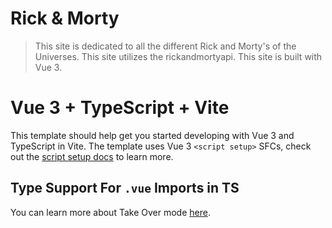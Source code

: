 # Rick & Morty
> This site is dedicated to all the different Rick and Morty's of the Universes.
> This site utilizes the rickandmortyapi.
> This site is built with Vue 3.


# Vue 3 + TypeScript + Vite

This template should help get you started developing with Vue 3 and TypeScript in Vite. The template uses Vue 3 `<script setup>` SFCs, check out the [script setup docs](https://v3.vuejs.org/api/sfc-script-setup.html#sfc-script-setup) to learn more.

## Type Support For `.vue` Imports in TS

You can learn more about Take Over mode [here](https://github.com/johnsoncodehk/volar/discussions/471).
